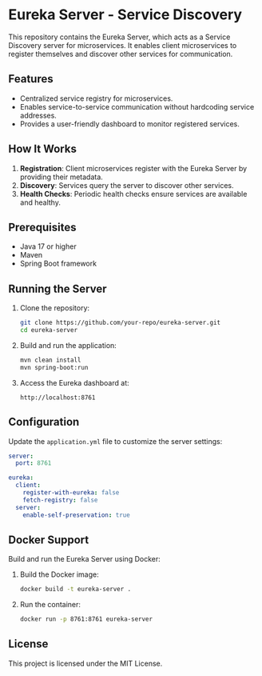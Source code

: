 # Eureka Server - Service Discovery

This repository contains the Eureka Server, which acts as a Service Discovery server for microservices. It enables client microservices to register themselves and discover other services for communication.

## Features
- Centralized service registry for microservices.
- Enables service-to-service communication without hardcoding service addresses.
- Provides a user-friendly dashboard to monitor registered services.

## How It Works
1. **Registration**: Client microservices register with the Eureka Server by providing their metadata.
2. **Discovery**: Services query the server to discover other services.
3. **Health Checks**: Periodic health checks ensure services are available and healthy.

## Prerequisites
- Java 17 or higher
- Maven
- Spring Boot framework

## Running the Server
1. Clone the repository:
   ```bash
   git clone https://github.com/your-repo/eureka-server.git
   cd eureka-server
   ```
2. Build and run the application:
   ```bash
   mvn clean install
   mvn spring-boot:run
   ```
3. Access the Eureka dashboard at:
   ```
   http://localhost:8761
   ```

## Configuration
Update the `application.yml` file to customize the server settings:
```yaml
server:
  port: 8761

eureka:
  client:
    register-with-eureka: false
    fetch-registry: false
  server:
    enable-self-preservation: true
```

## Docker Support
Build and run the Eureka Server using Docker:
1. Build the Docker image:
   ```bash
   docker build -t eureka-server .
   ```
2. Run the container:
   ```bash
   docker run -p 8761:8761 eureka-server
   ```

## License
This project is licensed under the MIT License.
```
